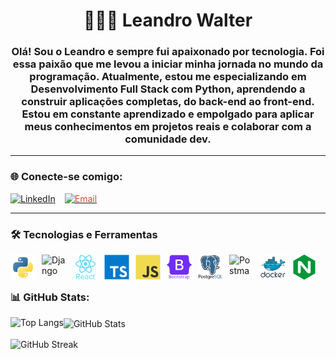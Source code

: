 <h1 align="center">👨🏻‍💻 Leandro Walter</h1>

<h3 align="center">
Olá! Sou o Leandro e sempre fui apaixonado por tecnologia. Foi essa paixão que me levou a iniciar minha jornada no mundo da programação. Atualmente, estou me especializando em Desenvolvimento Full Stack com Python, aprendendo a construir aplicações completas, do back-end ao front-end. Estou em constante aprendizado e empolgado para aplicar meus conhecimentos em projetos reais e colaborar com a comunidade dev.
</h3>

---

### 🌐 Conecte-se comigo:
<p align="left" style="display: flex; align-items: center; gap: 15px;">
  <a href="https://www.linkedin.com/in/leandrowalter-dev/" target="_blank" style="display: inline-block;">
    <img src="https://raw.githubusercontent.com/rahuldkjain/github-profile-readme-generator/master/src/images/icons/Social/linked-in-alt.svg" alt="LinkedIn" height="30" width="40" />
  </a>
  <a href="mailto:leandromarqueswalter@gmail.com" target="_blank" style="display: inline-block;">
    <img src="https://cdn.jsdelivr.net/npm/simple-icons@v9/icons/gmail.svg" alt="Email" height="30" width="40" style="color: #D14836; fill: #D14836;" />
  </a>
</p>

---

### 🛠️ Tecnologias e Ferramentas

<img
    align="left"
    alt="Python"
    title="Python"
    width="40"
    height="40"
    style="padding-right: 10px;"
    src="https://raw.githubusercontent.com/devicons/devicon/master/icons/python/python-original.svg"
/>
<img
    align="left"
    alt="Django"
    title="Django"
    width="40"
    height="40"
    style="padding-right: 10px;"
    src="https://cdn.worldvectorlogo.com/logos/django.svg"
/>
<img
    align="left"
    alt="React"
    title="React"
    width="40"
    height="40"
    style="padding-right: 10px;"
    src="https://raw.githubusercontent.com/devicons/devicon/master/icons/react/react-original-wordmark.svg"
/>
<img
    align="left"
    alt="TypeScript"
    title="TypeScript"
    width="40"
    height="40"
    style="padding-right: 10px;"
    src="https://raw.githubusercontent.com/devicons/devicon/master/icons/typescript/typescript-original.svg"
/>
<img
    align="left"
    alt="JavaScript"
    title="JavaScript"
    width="40"
    height="40"
    style="padding-right: 10px;"
    src="https://raw.githubusercontent.com/devicons/devicon/master/icons/javascript/javascript-original.svg"
/>
<img
    align="left"
    alt="Bootstrap"
    title="Bootstrap"
    width="40"
    height="40"
    style="padding-right: 10px;"
    src="https://raw.githubusercontent.com/devicons/devicon/master/icons/bootstrap/bootstrap-plain-wordmark.svg"
/>
<img
    align="left"
    alt="PostgreSQL"
    title="PostgreSQL"
    width="40"
    height="40"
    style="padding-right: 10px;"
    src="https://raw.githubusercontent.com/devicons/devicon/master/icons/postgresql/postgresql-original-wordmark.svg"
/>
<img
    align="left"
    alt="Postman"
    title="Postman"
    width="40"
    height="40"
    style="padding-right: 10px;"
    src="https://www.vectorlogo.zone/logos/getpostman/getpostman-icon.svg"
/>
<img
    align="left"
    alt="Docker"
    title="Docker"
    width="40"
    height="40"
    style="padding-right: 10px;"
    src="https://raw.githubusercontent.com/devicons/devicon/master/icons/docker/docker-original-wordmark.svg"
/>
<img
    align="left"
    alt="Nginx"
    title="Nginx"
    width="40"
    height="40"
    style="padding-right: 10px;"
    src="https://raw.githubusercontent.com/devicons/devicon/master/icons/nginx/nginx-original.svg"
/>

<br />
<br />

### 📊 GitHub Stats:
<p>
  <img align="left" src="https://github-readme-stats.vercel.app/api/top-langs?username=zleandro&show_icons=true&locale=en&layout=compact" alt="Top Langs" />
</p>

<p>
  <img align="center" src="https://github-readme-stats.vercel.app/api?username=zleandro&show_icons=true&locale=en" alt="GitHub Stats" />
</p>

<p>
  <img align="center" src="https://streak-stats.demolab.com/?user=zleandro&theme=tokyonight" alt="GitHub Streak" />
</p>
